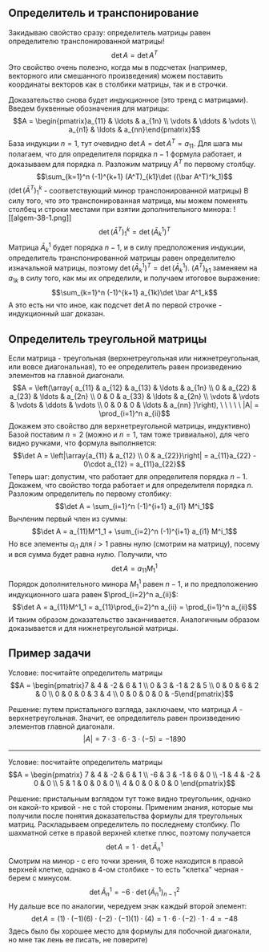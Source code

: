 ## Определитель и транспонирование
Закидываю свойство сразу: определитель матрицы равен определителю транспонированной матрицы!
$$\det A = \det A^T$$
Это свойство очень полезно, когда мы в подсчетах (например, векторного или смешанного произведения) можем поставить координаты векторов как в столбики матрицы, так и в строчки.

Доказательство снова будет индукционное (это тренд с матрицами). Введем буквенные обозначения для матрицы:
$$A = \begin{pmatrix}a_{11} & \ldots & a_{1n} \\ \vdots & \ddots & \vdots \\ a_{n1} & \ldots & a_{nn}\end{pmatrix}$$
База индукции $n=1$, тут очевидно $\det A = \det A^T = a_{11}$.
Для шага мы полагаем, что для определителя порядка $n-1$ формула работает, и доказываем для порядка $n$.
Разложим матрицу $A^T$ по первому столбцу.
$$\sum_{k=1}^n (-1)^{k+1} (A^T)_{k1}\det ((\bar A^T)^k_1)$$
($\det (\bar A^T)^k_1$ - соответствующий минор транспонированной матрицы)
В силу того, что это транспонированная матрица, мы можем поменять столбец и строки местами при взятии дополнительного минора:
![[algem-38-1.png]]
$$\det (\bar A^T)^k_1 = \det (\bar A^1_k)^T$$
Матрица $\bar A^1_k$ будет порядка $n-1$, и в силу предположения индукции, определитель транспонированной матрицы равен определителю изначальной матрицы, поэтому $\det (\bar A^1_k)^T = \det (\bar A^1_k)$.
$(A^T)_{k1}$ заменяем на $a_{1k}$ в силу того, как мы их определили, и получаем итоговое выражение:
$$\sum_{k=1}^n (-1)^{k+1} a_{1k}\det \bar A^1_k$$
А это есть ни что иное, как подсчет $\det A$ по первой строчке - индукционный шаг доказан.

## Определитель треугольной матрицы
Если матрица - треугольная (верхнетреугольная или нижнетреугольная, или вовсе диагональная), то ее определитель равен произведению элементов на главной диагонали.
$$A = \left(\array{
a_{11} & a_{12} & a_{13} &  \ldots & a_{1n} \\
0 & a_{22} & a_{23} & \ldots & a_{2n} \\
0 & 0 & a_{33} & \ldots & a_{2n} \\
\vdots & \vdots & \vdots & \ddots & \vdots \\
0 & 0 & 0 & \ldots & a_{nn}
}\right), \ \ \ \ \ |A| = \prod_{i=1}^n a_{ii}$$
Докажем это свойство для верхнетреугольной матрицы, индуктивно)
Базой поставим $n=2$ (можно и $n=1$, там тоже тривиально), для чего видно ручками, что формула выполняется:
$$\det A = \left|\array{a_{11} & a_{12} \\ 0 & a_{22}}\right| = a_{11}a_{22} - 0\cdot a_{12} = a_{11}a_{22}$$
Теперь шаг: допустим, что работает для определителя порядка $n-1$. Докажем, что свойство тогда работает и для определителя порядка $n$.
Разложим определитель по первому столбику:
$$\det A = \sum_{i=1}^n (-1)^{i+1} a_{i1} M^i_1$$
Вычленим первый член из суммы:
$$\det A = a_{11}M^1_1 + \sum_{i=2}^n (-1)^{i+1} a_{i1} M^i_1$$
Но все элементы $a_{i1}$ для $i >1$ равны нулю (смотрим на матрицу), посему и вся сумма будет равна нулю. Получили, что $$\det A = a_{11}M^1_1$$
Порядок дополнительного минора $M_1^1$ равен $n-1$, и по предположению индукционного шага равен $\prod_{i=2}^n a_{ii}$:
$$\det A = a_{11}M^1_1 = a_{11}\prod_{i=2}^n a_{ii} = \prod_{i=1}^n a_{ii}$$
И таким образом доказательство заканчивается. Аналогичным образом доказывается и для нижнетреугольной матрицы.
## Пример задачи
Условие: посчитайте определитель матрицы $$A = \begin{pmatrix}7 & 4 & -2 & 6 & 1 \\ 0 & 3 & -1 & 2 & 5 \\ 0 & 0 & 6 & 2 & 0 \\ 0 & 0 & 0 & 3 & 4 \\ 0 & 0 & 0 & 0 & -5\end{pmatrix}$$

Решение: путем пристального взгляда, заключаем, что матрица $A$ - верхнетреугольная. Значит, ее определитель равен произведению элементов главной диагонали.
$$|A| = 7 \cdot 3 \cdot 6 \cdot 3 \cdot (-5) = -1890$$

---
Условие: посчитайте определитель матрицы
$$A = \begin{pmatrix}
7 & 4 & -2 & 6 & 1 \\
-6 & 3 & -1 & 6 & 0 \\
-1 & 4 & -2 & 0 & 0 \\
5 & 1 & 0 & 0 & 0 \\
4 & 0 & 0 & 0 & 0
\end{pmatrix}$$

Решение: пристальным взглядом тут тоже видно треугольник, однако он какой-то кривой - не с той стороны. Применим знания, которые мы получили после понятия доказательства формулы для треугольных матриц.
Раскладываем определитель по последнему столбику. По шахматной сетке в правой верхней клетке плюс, поэтому получается $$\det A = 1 \cdot \det \bar A^1_n$$
Смотрим на минор - с его точки зрения, $6$ тоже находится в правой верхней клетке, однако в $4$-ом столбике - то есть "клетка" черная - берем с минусом.
$$\det \bar A^1_n = -6 \cdot \det (\bar A^1_n)^2_{n-1}$$
Ну дальше все по аналогии, чередуем знак каждый второй элемент:
$$\det A = (1) \cdot (-1)(6) \cdot (-2) \cdot (-1)(1) \cdot (4) = 1\cdot 6 \cdot (-2) \cdot 1 \cdot 4 = -48$$
Здесь было бы хорошее место для формулы для побочной диагонали, но мне так лень ее писать, не поверите)
